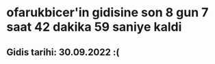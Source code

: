 # ofarukbicer'in gidisine son 8 gun 7 saat 42 dakika 59 saniye kaldi

## Gidis tarihi: 30.09.2022 :(